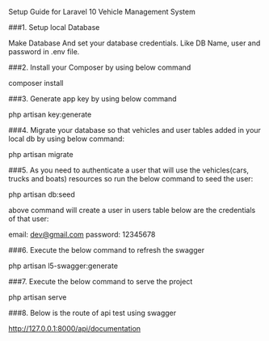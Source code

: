 Setup Guide for Laravel 10 Vehicle Management System

###1. Setup local Database

Make Database And set your database credentials. Like DB Name, user and password in .env file.

###2. Install your Composer by using below command

composer install

###3. Generate app key by using below command

php artisan key:generate

###4. Migrate your database so that vehicles and user tables added in your local db by using below command:

php artisan migrate

###5. As you need to authenticate a user that will use the vehicles(cars, trucks and boats) resources so run the below command to seed the user:

php artisan db:seed

above command will create a user in users table below are the credentials of that user:

email: dev@gmail.com
password: 12345678

###6. Execute the below command to refresh the swagger

 php artisan l5-swagger:generate 
 
###7. Execute the below command to serve the project  

php artisan serve

###8. Below is the route of api test using swagger

http://127.0.0.1:8000/api/documentation

